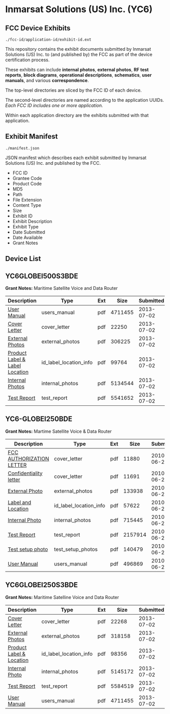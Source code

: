 # Inmarsat Solutions (US) Inc. (YC6)
## FCC Device Exhibits

```
./fcc-id/application-id/exhibit-id.ext
```

This repository contains the exhibit documents submitted by Inmarsat Solutions (US) Inc. to (and published by) the FCC as part of the device certification process.

These exhibits can include **internal photos**, **external photos**, **RF test reports**, **block diagrams**, **operational descriptions**, **schematics**, **user manuals**, and various **correspondence**.

The top-level directories are sliced by the FCC ID of each device.

The second-level directories are named according to the application UUIDs. *Each FCC ID includes one or more application.*

Within each application directory are the exhibits submitted with that application. 

## Exhibit Manifest

```
./manifest.json
```

JSON manifest which describes each exhibit submitted by Inmarsat Solutions (US) Inc. and published by the FCC.

- FCC ID
- Grantee Code
- Product Code
- MD5
- Path
- File Extension
- Content Type
- Size
- Exhibit ID
- Exhibit Description
- Exhibit Type
- Date Submitted
- Date Available
- Grant Notes

## Device List
## YC6GLOBEI500S3BDE
**Grant Notes:** Maritime Satellite Voice and Data Router

| Description | Type | Ext | Size | Submitted | Available |
| ----------- | ---- | --- | ---- | --------- | --------- |
| [User Manual](YC6GLOBEI500S3BDE/0f2007e996f30d2ca257eab883253f30/2006667.pdf) | users_manual | pdf | 4711455 | 2013-07-02 | 2013-08-17 |
| [Cover Letter](YC6GLOBEI500S3BDE/0f2007e996f30d2ca257eab883253f30/2006679.pdf) | cover_letter | pdf | 22250 | 2013-07-02 | 2013-07-03 |
| [External Photos](YC6GLOBEI500S3BDE/0f2007e996f30d2ca257eab883253f30/2005326.pdf) | external_photos | pdf | 306225 | 2013-07-02 | 2013-08-17 |
| [Product Label & Label Location](YC6GLOBEI500S3BDE/0f2007e996f30d2ca257eab883253f30/2005390.pdf) | id_label_location_info | pdf | 99764 | 2013-07-02 | 2013-07-03 |
| [Internal Photos](YC6GLOBEI500S3BDE/0f2007e996f30d2ca257eab883253f30/2005327.pdf) | internal_photos | pdf | 5134544 | 2013-07-02 | 2013-08-17 |
| [Test Report](YC6GLOBEI500S3BDE/0f2007e996f30d2ca257eab883253f30/2005391.pdf) | test_report | pdf | 5541652 | 2013-07-02 | 2013-07-03 |
## YC6-GLOBEI250BDE
**Grant Notes:** Martime Satellite Voice & Data Router

| Description | Type | Ext | Size | Submitted | Available |
| ----------- | ---- | --- | ---- | --------- | --------- |
| [FCC  AUTHORIZATION LETTER](YC6-GLOBEI250BDE/1df7e7d1bdf0441ee93990471067552c/1299333.pdf) | cover_letter | pdf | 11880 | 2010-06-21 | 2010-06-21 |
| [Confidentiality letter](YC6-GLOBEI250BDE/1df7e7d1bdf0441ee93990471067552c/1299334.pdf) | cover_letter | pdf | 11691 | 2010-06-21 | 2010-06-21 |
| [External Photo](YC6-GLOBEI250BDE/1df7e7d1bdf0441ee93990471067552c/1299335.pdf) | external_photos | pdf | 133938 | 2010-06-21 | 2010-06-21 |
| [Label and Location](YC6-GLOBEI250BDE/1df7e7d1bdf0441ee93990471067552c/1299336.pdf) | id_label_location_info | pdf | 57622 | 2010-06-21 | 2010-06-21 |
| [Internal Photo](YC6-GLOBEI250BDE/1df7e7d1bdf0441ee93990471067552c/1299337.pdf) | internal_photos | pdf | 715445 | 2010-06-21 | 2010-06-21 |
| [Test Report](YC6-GLOBEI250BDE/1df7e7d1bdf0441ee93990471067552c/1299341.pdf) | test_report | pdf | 2157914 | 2010-06-21 | 2010-06-21 |
| [Test setup photo](YC6-GLOBEI250BDE/1df7e7d1bdf0441ee93990471067552c/1299342.pdf) | test_setup_photos | pdf | 140479 | 2010-06-21 | 2010-06-21 |
| [User Manual](YC6-GLOBEI250BDE/1df7e7d1bdf0441ee93990471067552c/1299343.pdf) | users_manual | pdf | 496869 | 2010-06-21 | 2010-06-21 |
## YC6GLOBEI250S3BDE
**Grant Notes:** Maritime Satelline Voice and Data Router

| Description | Type | Ext | Size | Submitted | Available |
| ----------- | ---- | --- | ---- | --------- | --------- |
| [Cover Letter](YC6GLOBEI250S3BDE/391cf8951cfa401d9d02c7fc3f00f4f9/2005262.pdf) | cover_letter | pdf | 22268 | 2013-07-02 | 2013-07-03 |
| [External Photos](YC6GLOBEI250S3BDE/391cf8951cfa401d9d02c7fc3f00f4f9/2005264.pdf) | external_photos | pdf | 318158 | 2013-07-02 | 2013-07-03 |
| [Product Label & Location](YC6GLOBEI250S3BDE/391cf8951cfa401d9d02c7fc3f00f4f9/2005265.pdf) | id_label_location_info | pdf | 98356 | 2013-07-02 | 2013-07-03 |
| [Internal Photo](YC6GLOBEI250S3BDE/391cf8951cfa401d9d02c7fc3f00f4f9/2005304.pdf) | internal_photos | pdf | 5145172 | 2013-07-02 | 2013-08-17 |
| [Test Report](YC6GLOBEI250S3BDE/391cf8951cfa401d9d02c7fc3f00f4f9/2005308.pdf) | test_report | pdf | 5584519 | 2013-07-02 | 2013-07-03 |
| [User Manual](YC6GLOBEI250S3BDE/391cf8951cfa401d9d02c7fc3f00f4f9/2006666.pdf) | users_manual | pdf | 4711455 | 2013-07-02 | 2013-08-17 |
